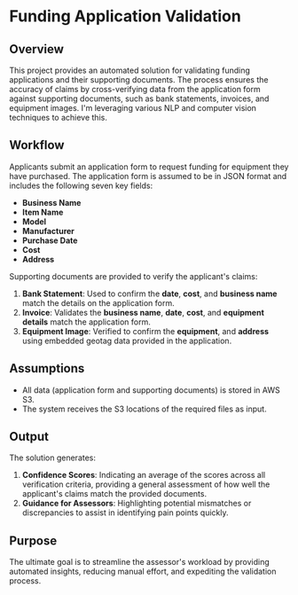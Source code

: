 # Funding Application Validation

## Overview  
This project provides an automated solution for validating funding applications and their supporting documents. The process ensures the accuracy of claims by cross-verifying data from the application form against supporting documents, such as bank statements, invoices, and equipment images. I'm leveraging various NLP and computer vision techniques to achieve this.

## Workflow  
Applicants submit an application form to request funding for equipment they have purchased. The application form is assumed to be in JSON format and includes the following seven key fields:  
- **Business Name**  
- **Item Name**  
- **Model**  
- **Manufacturer**  
- **Purchase Date**  
- **Cost**  
- **Address**  

Supporting documents are provided to verify the applicant's claims:  
1. **Bank Statement**: Used to confirm the **date**, **cost**, and **business name** match the details on the application form.  
2. **Invoice**: Validates the **business name**, **date**, **cost**, and **equipment details** match the application form.  
3. **Equipment Image**: Verified to confirm the **equipment**, and **address** using embedded geotag data provided in the application.  

## Assumptions  
- All data (application form and supporting documents) is stored in AWS S3.  
- The system receives the S3 locations of the required files as input.  

## Output  
The solution generates:  
1. **Confidence Scores**: Indicating an average of the scores across all verification criteria, providing a general assessment of how well the applicant's claims match the provided documents. 
2. **Guidance for Assessors**: Highlighting potential mismatches or discrepancies to assist in identifying pain points quickly.

## Purpose  
The ultimate goal is to streamline the assessor's workload by providing automated insights, reducing manual effort, and expediting the validation process.
